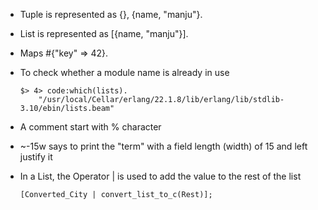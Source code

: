 - Tuple is represented as {}, {name, "manju"}.
- List is represented as [{name, "manju"}].
- Maps #{"key" => 42}.
- To check whether a module name is already in use
    ```
    $> 4> code:which(lists).
        "/usr/local/Cellar/erlang/22.1.8/lib/erlang/lib/stdlib-3.10/ebin/lists.beam"
    ```
- A comment start with % character
- ~-15w says to print the "term" with a field length (width) of 15 and left justify it

- In a List, the Operator | is used to add the value to the rest of the list
    ```
    [Converted_City | convert_list_to_c(Rest)];
    ```